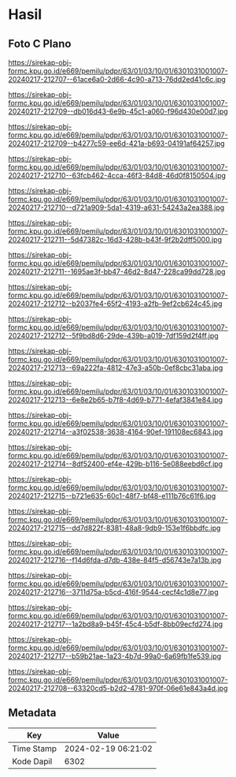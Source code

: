 # Hasil

## Foto C Plano

https://sirekap-obj-formc.kpu.go.id/e669/pemilu/pdpr/63/01/03/10/01/6301031001007-20240217-212707--61ace6a0-2d66-4c90-a713-76dd2ed41c6c.jpg

https://sirekap-obj-formc.kpu.go.id/e669/pemilu/pdpr/63/01/03/10/01/6301031001007-20240217-212709--db016d43-6e9b-45c1-a060-f96d430e00d7.jpg

https://sirekap-obj-formc.kpu.go.id/e669/pemilu/pdpr/63/01/03/10/01/6301031001007-20240217-212709--b4277c59-ee6d-421a-b693-04191af64257.jpg

https://sirekap-obj-formc.kpu.go.id/e669/pemilu/pdpr/63/01/03/10/01/6301031001007-20240217-212710--63fcb462-4cca-46f3-84d8-46d0f8150504.jpg

https://sirekap-obj-formc.kpu.go.id/e669/pemilu/pdpr/63/01/03/10/01/6301031001007-20240217-212710--d721a909-5da1-4319-a631-54243a2ea388.jpg

https://sirekap-obj-formc.kpu.go.id/e669/pemilu/pdpr/63/01/03/10/01/6301031001007-20240217-212711--5d47382c-16d3-428b-b43f-9f2b2dff5000.jpg

https://sirekap-obj-formc.kpu.go.id/e669/pemilu/pdpr/63/01/03/10/01/6301031001007-20240217-212711--1695ae3f-bb47-46d2-8d47-228ca99dd728.jpg

https://sirekap-obj-formc.kpu.go.id/e669/pemilu/pdpr/63/01/03/10/01/6301031001007-20240217-212712--b2037fe4-65f2-4193-a2fb-9ef2cb624c45.jpg

https://sirekap-obj-formc.kpu.go.id/e669/pemilu/pdpr/63/01/03/10/01/6301031001007-20240217-212712--5f9bd8d6-29de-439b-a019-7df159d2f4ff.jpg

https://sirekap-obj-formc.kpu.go.id/e669/pemilu/pdpr/63/01/03/10/01/6301031001007-20240217-212713--69a222fa-4812-47e3-a50b-0ef8cbc31aba.jpg

https://sirekap-obj-formc.kpu.go.id/e669/pemilu/pdpr/63/01/03/10/01/6301031001007-20240217-212713--6e8e2b65-b7f8-4d69-b771-4efaf3841e84.jpg

https://sirekap-obj-formc.kpu.go.id/e669/pemilu/pdpr/63/01/03/10/01/6301031001007-20240217-212714--a3f02538-3638-4164-90ef-191108ec6843.jpg

https://sirekap-obj-formc.kpu.go.id/e669/pemilu/pdpr/63/01/03/10/01/6301031001007-20240217-212714--8df52400-ef4e-429b-b116-5e088eebd6cf.jpg

https://sirekap-obj-formc.kpu.go.id/e669/pemilu/pdpr/63/01/03/10/01/6301031001007-20240217-212715--b721e635-60c1-48f7-bf48-e111b76c61f6.jpg

https://sirekap-obj-formc.kpu.go.id/e669/pemilu/pdpr/63/01/03/10/01/6301031001007-20240217-212715--dd7d822f-8381-48a8-9db9-153e1f6bbdfc.jpg

https://sirekap-obj-formc.kpu.go.id/e669/pemilu/pdpr/63/01/03/10/01/6301031001007-20240217-212716--f14d6fda-d7db-438e-84f5-d56743e7a13b.jpg

https://sirekap-obj-formc.kpu.go.id/e669/pemilu/pdpr/63/01/03/10/01/6301031001007-20240217-212716--3711d75a-b5cd-416f-9544-cecf4c1d8e77.jpg

https://sirekap-obj-formc.kpu.go.id/e669/pemilu/pdpr/63/01/03/10/01/6301031001007-20240217-212717--1a2bd8a9-b45f-45c4-b5df-8bb09ecfd274.jpg

https://sirekap-obj-formc.kpu.go.id/e669/pemilu/pdpr/63/01/03/10/01/6301031001007-20240217-212717--b59b21ae-1a23-4b7d-99a0-6a69fb1fe539.jpg

https://sirekap-obj-formc.kpu.go.id/e669/pemilu/pdpr/63/01/03/10/01/6301031001007-20240217-212708--63320cd5-b2d2-4781-970f-06e61e843a4d.jpg


## Metadata

| Key        | Value               |
| ---------- | ------------------- |
| Time Stamp | 2024-02-19 06:21:02 |
| Kode Dapil | 6302                |




